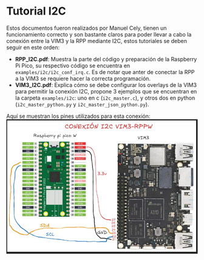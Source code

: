 # Tutorial I2C
Estos documentos fueron realizados por Manuel Cely, tienen un funcionamiento correcto y son bastante claros para
poder llevar a cabo la conexión entre la VIM3 y la RPP mediante I2C,
estos tutoriales se deben seguir en este orden:
- **RPP_I2C.pdf**: Muestra la parte del código y preparación de la Raspberry Pi Pico, su respectivo código se encuentra en `examples/i2c/i2c_conf_irq.c`. Es de notar que anter de conectar la RPP a la VIM3 se requiere hacer la correcta programación.
- **VIM3_I2C.pdf**: Explica cómo se debe configurar los overlays de la VIM3 para permitir la conexión I2C, propone 3 ejemplos que se encuentran en la carpeta `examples/i2c`: uno en c (`i2c_master.c`), y otros dos en python (`i2c_master_python.py` y `i2c_master_json_python.py`).

Aquí se muestran los pines utilizados para esta conexión:
![Montaje Circuital](./montaje_i2c.jpg)